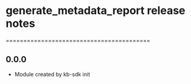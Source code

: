 # generate_metadata_report release notes
=========================================

0.0.0
-----
* Module created by kb-sdk init
